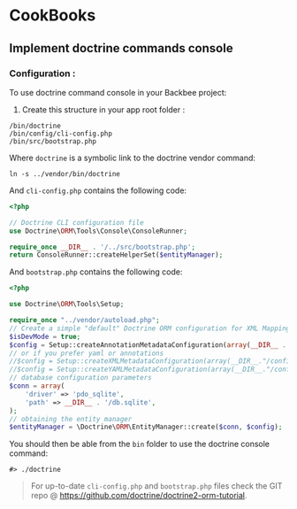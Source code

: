# CookBooks
## Implement doctrine commands console
### Configuration :
To use doctrine command console in your Backbee project:

1. Create this structure in your app root folder :
```shell
/bin/doctrine
/bin/config/cli-config.php
/bin/src/bootstrap.php
```

Where `doctrine` is a symbolic link to the doctrine vendor command:
```shell
ln -s ../vendor/bin/doctrine
```

And `cli-config.php` contains the following code:
```php
<?php

// Doctrine CLI configuration file
use Doctrine\ORM\Tools\Console\ConsoleRunner;

require_once __DIR__ . '/../src/bootstrap.php';
return ConsoleRunner::createHelperSet($entityManager);
```

And `bootstrap.php` contains the following code:
```php
<?php

use Doctrine\ORM\Tools\Setup;

require_once "../vendor/autoload.php";
// Create a simple "default" Doctrine ORM configuration for XML Mapping
$isDevMode = true;
$config = Setup::createAnnotationMetadataConfiguration(array(__DIR__ . "/src"), $isDevMode);
// or if you prefer yaml or annotations
//$config = Setup::createXMLMetadataConfiguration(array(__DIR__."/config/xml"), $isDevMode);
//$config = Setup::createYAMLMetadataConfiguration(array(__DIR__."/config/yaml"), $isDevMode);
// database configuration parameters
$conn = array(
    'driver' => 'pdo_sqlite',
    'path' => __DIR__ . '/db.sqlite',
);
// obtaining the entity manager
$entityManager = \Doctrine\ORM\EntityManager::create($conn, $config);
```
You should then be able from the `bin` folder to use the doctrine console command:
```shell
#> ./doctrine
```
> For up-to-date `cli-config.php` and `bootstrap.php` files check the GIT repo @ https://github.com/doctrine/doctrine2-orm-tutorial.
